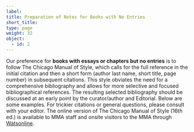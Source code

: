 ```yaml
---
label: 
title: Preparation of Notes for Books with No Entries
short_title:
type: page
weight: 32
object:
  - id: 2
---
```

Our preference for **books with essays or chapters but no entries** is to follow The Chicago Manual of Style, which calls for the full reference in the initial citation and then a short form (author last name, short title, page number) in subsequent citations. This style obviates the need for a comprehensive bibliography and allows for more selective and focused bibliographical references. The resulting selected bibliography should be discussed at an early point by the curator/author and Editorial. Below are some examples. For trickier citations or general questions, please consult with your editor. The online version of The Chicago Manual of Style (16th ed.) is available to MMA staff and onsite visitors to the MMA through [Watsonline](http://libmma.org/portal/the-chicago-manual-of-style-online/).
